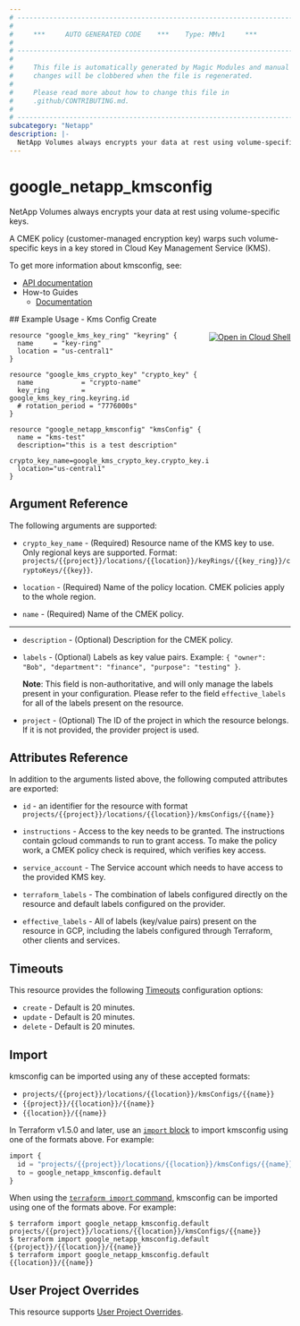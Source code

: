 ```yaml
---
# ----------------------------------------------------------------------------
#
#     ***     AUTO GENERATED CODE    ***    Type: MMv1     ***
#
# ----------------------------------------------------------------------------
#
#     This file is automatically generated by Magic Modules and manual
#     changes will be clobbered when the file is regenerated.
#
#     Please read more about how to change this file in
#     .github/CONTRIBUTING.md.
#
# ----------------------------------------------------------------------------
subcategory: "Netapp"
description: |-
  NetApp Volumes always encrypts your data at rest using volume-specific keys.
---
```


# google\_netapp\_kmsconfig

NetApp Volumes always encrypts your data at rest using volume-specific keys.

A CMEK policy (customer-managed encryption key) warps such volume-specific keys in a key stored in Cloud Key Management Service (KMS).


To get more information about kmsconfig, see:

* [API documentation](https://cloud.google.com/netapp/volumes/docs/reference/rest/v1/projects.locations.kmsConfigs)
* How-to Guides
    * [Documentation](https://cloud.google.com/netapp/volumes/docs/configure-and-use/cmek/cmek-overview)

<div class = "oics-button" style="float: right; margin: 0 0 -15px">
  <a href="https://console.cloud.google.com/cloudshell/open?cloudshell_git_repo=https%3A%2F%2Fgithub.com%2Fterraform-google-modules%2Fdocs-examples.git&cloudshell_working_dir=kmsConfig_create&cloudshell_image=gcr.io%2Fcloudshell-images%2Fcloudshell%3Alatest&open_in_editor=main.tf&cloudshell_print=.%2Fmotd&cloudshell_tutorial=.%2Ftutorial.md" target="_blank">
    <img alt="Open in Cloud Shell" src="//gstatic.com/cloudssh/images/open-btn.svg" style="max-height: 44px; margin: 32px auto; max-width: 100%;">
  </a>
</div>
## Example Usage - Kms Config Create


```hcl
resource "google_kms_key_ring" "keyring" {
  name     = "key-ring"
  location = "us-central1"
}

resource "google_kms_crypto_key" "crypto_key" {
  name            = "crypto-name"
  key_ring        = google_kms_key_ring.keyring.id
  # rotation_period = "7776000s"
}

resource "google_netapp_kmsconfig" "kmsConfig" {
  name = "kms-test"
  description="this is a test description"
  crypto_key_name=google_kms_crypto_key.crypto_key.id
  location="us-central1"
}
```

## Argument Reference

The following arguments are supported:


* `crypto_key_name` -
  (Required)
  Resource name of the KMS key to use. Only regional keys are supported. Format: `projects/{{project}}/locations/{{location}}/keyRings/{{key_ring}}/cryptoKeys/{{key}}`.

* `location` -
  (Required)
  Name of the policy location. CMEK policies apply to the whole region.

* `name` -
  (Required)
  Name of the CMEK policy.


- - -


* `description` -
  (Optional)
  Description for the CMEK policy.

* `labels` -
  (Optional)
  Labels as key value pairs. Example: `{ "owner": "Bob", "department": "finance", "purpose": "testing" }`.

  **Note**: This field is non-authoritative, and will only manage the labels present in your configuration.
  Please refer to the field `effective_labels` for all of the labels present on the resource.

* `project` - (Optional) The ID of the project in which the resource belongs.
    If it is not provided, the provider project is used.


## Attributes Reference

In addition to the arguments listed above, the following computed attributes are exported:

* `id` - an identifier for the resource with format `projects/{{project}}/locations/{{location}}/kmsConfigs/{{name}}`

* `instructions` -
  Access to the key needs to be granted. The instructions contain gcloud commands to run to grant access.
  To make the policy work, a CMEK policy check is required, which verifies key access.

* `service_account` -
  The Service account which needs to have access to the  provided KMS key.

* `terraform_labels` -
  The combination of labels configured directly on the resource
   and default labels configured on the provider.

* `effective_labels` -
  All of labels (key/value pairs) present on the resource in GCP, including the labels configured through Terraform, other clients and services.


## Timeouts

This resource provides the following
[Timeouts](https://developer.hashicorp.com/terraform/plugin/sdkv2/resources/retries-and-customizable-timeouts) configuration options:

- `create` - Default is 20 minutes.
- `update` - Default is 20 minutes.
- `delete` - Default is 20 minutes.

## Import


kmsconfig can be imported using any of these accepted formats:

* `projects/{{project}}/locations/{{location}}/kmsConfigs/{{name}}`
* `{{project}}/{{location}}/{{name}}`
* `{{location}}/{{name}}`


In Terraform v1.5.0 and later, use an [`import` block](https://developer.hashicorp.com/terraform/language/import) to import kmsconfig using one of the formats above. For example:

```tf
import {
  id = "projects/{{project}}/locations/{{location}}/kmsConfigs/{{name}}"
  to = google_netapp_kmsconfig.default
}
```

When using the [`terraform import` command](https://developer.hashicorp.com/terraform/cli/commands/import), kmsconfig can be imported using one of the formats above. For example:

```
$ terraform import google_netapp_kmsconfig.default projects/{{project}}/locations/{{location}}/kmsConfigs/{{name}}
$ terraform import google_netapp_kmsconfig.default {{project}}/{{location}}/{{name}}
$ terraform import google_netapp_kmsconfig.default {{location}}/{{name}}
```

## User Project Overrides

This resource supports [User Project Overrides](https://registry.terraform.io/providers/hashicorp/google/latest/docs/guides/provider_reference#user_project_override).
